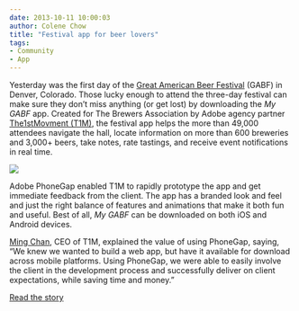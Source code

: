 ```yaml
---
date: 2013-10-11 10:00:03
author: Colene Chow
title: "Festival app for beer lovers"
tags:
- Community
- App
---
```


Yesterday was the first day of the [Great American Beer Festival](http://www.greatamericanbeerfestival.com/) (GABF) in Denver, Colorado. Those lucky enough to attend the three-day festival can make sure they don’t miss anything (or get lost) by downloading the *My GABF* app. Created for The Brewers Association by Adobe agency partner [The1stMovment (T1M)](http://www.the1stmovement.com/), the festival app helps the more than 49,000 attendees navigate the hall, locate information on more than 600 breweries and 3,000+ beers, take notes, rate tastings, and receive event notifications in real time.

![](/blog/uploads/2013-10/GABF.jpg)

Adobe PhoneGap enabled T1M to rapidly prototype the app and get immediate feedback from the client. The app has a branded look and feel and just the right balance of features and animations that make it both fun and useful. Best of all, *My GABF* can be downloaded on both iOS and Android devices.

[Ming Chan](http://twitter.com/mingAtT1M), CEO of T1M, explained the value of using PhoneGap, saying, “We knew we wanted to build a web app, but have it available for download across mobile platforms. Using PhoneGap, we were able to easily involve the client in the development process and successfully deliver on client expectations, while saving time and money.”

[Read the story](http://adobe.ly/1g2QHdg)

